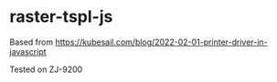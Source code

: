 # raster-tspl-js

Based from https://kubesail.com/blog/2022-02-01-printer-driver-in-javascript

Tested on ZJ-9200

